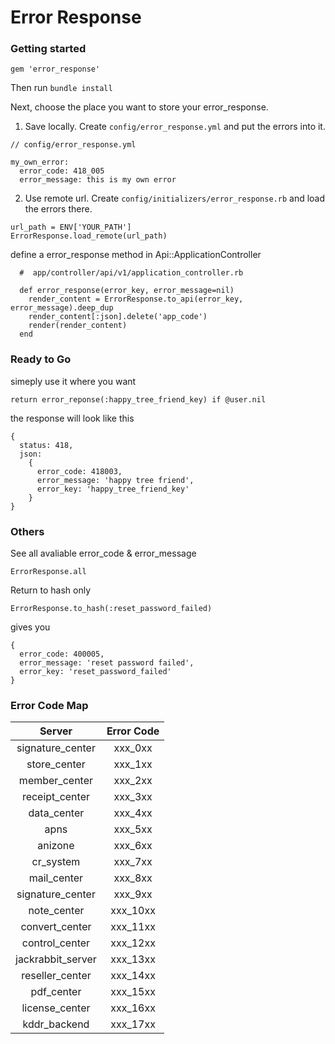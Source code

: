 # Error Response

### Getting started

```
gem 'error_response'
```

Then run `bundle install`

Next, choose the place you want to store your error_response.

1. Save locally. Create `config/error_response.yml` and put the errors into it.

```
// config/error_response.yml

my_own_error:
  error_code: 418_005
  error_message: this is my own error

```
2. Use remote url. Create `config/initializers/error_response.rb` and load the errors there.

```
url_path = ENV['YOUR_PATH']
ErrorResponse.load_remote(url_path)
```

define a error_response method in Api::ApplicationController

```
  #  app/controller/api/v1/application_controller.rb

  def error_response(error_key, error_message=nil)
    render_content = ErrorResponse.to_api(error_key, error_message).deep_dup
    render_content[:json].delete('app_code')
    render(render_content)
  end
```


### Ready to Go
simeply use it where you want

```
return error_reponse(:happy_tree_friend_key) if @user.nil
```

the response will look like this

```
{
  status: 418,
  json:
    {
      error_code: 418003,
      error_message: 'happy tree friend',
      error_key: 'happy_tree_friend_key'
    }
}
```

### Others

See all avaliable error_code & error_message

`ErrorResponse.all`

Return to hash only

`ErrorResponse.to_hash(:reset_password_failed)`

gives you

```
{
  error_code: 400005,
  error_message: 'reset password failed',
  error_key: 'reset_password_failed'
}
```
### Error Code Map

|      Server       | Error Code |
|:-----------------:|:----------:|
| signature_center  |   xxx_0xx  |
|   store_center    |   xxx_1xx  |
|   member_center   |   xxx_2xx  |
|  receipt_center   |   xxx_3xx  |
|    data_center    |   xxx_4xx  |
|       apns        |   xxx_5xx  |
|     anizone       |   xxx_6xx  |
|    cr_system      |   xxx_7xx  |
|   mail_center     |   xxx_8xx  |
| signature_center  |   xxx_9xx  |
|    note_center    |   xxx_10xx |
|  convert_center   |   xxx_11xx |
|  control_center   |   xxx_12xx |
| jackrabbit_server |   xxx_13xx |
| reseller_center   |   xxx_14xx |
|    pdf_center     |   xxx_15xx |
|  license_center   |   xxx_16xx |
|   kddr_backend    |   xxx_17xx |
